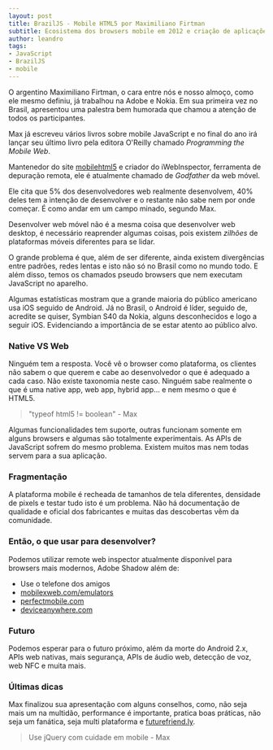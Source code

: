 ```yaml
---
layout: post
title: BrazilJS - Mobile HTML5 por Maximiliano Firtman
subtitle: Ecosistema dos browsers mobile em 2012 e criação de aplicações para web browsers e apps híbridas
author: leandro
tags:
- JavaScript
- BrazilJS
- mobile
---
```

O argentino Maximiliano Firtman, o cara entre nós e nosso almoço, como ele mesmo definiu, já trabalhou na Adobe e Nokia. Em sua primeira vez no Brasil, apresentou uma palestra bem humorada que chamou a atenção de todos os participantes.

Max já escreveu vários livros sobre mobile JavaScript e no final do ano irá lançar seu último livro pela editora O'Reilly chamado *Programming the Mobile Web*.

Mantenedor do site [mobilehtml5](http://mobilehtml5.org) e criador do iWebInspector, ferramenta de depuração remota, ele é atualmente chamado de *Godfather* da web móvel.

Ele cita que 5% dos desenvolvedores web realmente desenvolvem, 40% deles tem a intenção de desenvolver e o restante não sabe nem por onde começar. É como andar em um campo minado, segundo Max.

Desenvolver web móvel não é a mesma coisa que desenvolver web desktop, é necessário reaprender algumas coisas, pois existem *zilhões* de plataformas móveis diferentes para se lidar.

O grande problema é que, além de ser diferente, ainda existem divergências entre padrões, redes lentas e isto não só no Brasil como no mundo todo. E além disso, temos os chamados pseudo browsers que nem executam JavaScript no aparelho.

Algumas estatísticas mostram que a grande maioria do público americano usa iOS seguido de Android. Já no Brasil, o Android é líder, seguido de, acredite se quiser, Symbian S40 da Nokia, alguns desconhecidos e logo a seguir iOS. Evidenciando a importância de se estar atento ao público alvo.

### Native VS Web

Ninguém tem a resposta. Você vê o browser como plataforma, os clientes não sabem o que querem e cabe ao desenvolvedor o que é adequado a cada caso. Não existe taxonomia neste caso. Ninguém sabe realmente o que é uma native app, web app, hybrid app... e nem mesmo o que é HTML5.

> "typeof html5 != boolean" - Max

Algumas funcionalidades tem suporte, outras funcionam somente em alguns browsers e algumas são totalmente experimentais. As APIs de JavaScript sofrem do mesmo problema. Existem muitos mas nem todas servem para a sua aplicação.

### Fragmentação

A plataforma mobile é recheada de tamanhos de tela diferentes, densidade de pixels e testar tudo isto é um problema. Não há documentação de qualidade e oficial dos fabricantes e muitas das descobertas vêm da comunidade.

### Então, o que usar para desenvolver? 

Podemos utilizar remote web inspector atualmente disponível para browsers mais modernos, Adobe Shadow além de:

* Use o telefone dos amigos
* [mobilexweb.com/emulators](http://mobilexweb.com/emulators)
* [perfectmobile.com](http://perfectmobile.com)
* [deviceanywhere.com](http://deviceanywhere.com)

### Futuro

Podemos esperar para o futuro próximo, além da morte do Android 2.x, APIs web nativas, mais segurança, APIs de áudio web, detecção de voz, web NFC e muita mais.

### Últimas dicas

Max finalizou sua apresentação com alguns conselhos, como, não seja mais um na multidão, performance é importante, pratica boas práticas, não seja um fanática, seja multi plataforma e [futurefriend.ly](http://futurefriend.ly).

> Use jQuery com cuidade em mobile - Max










